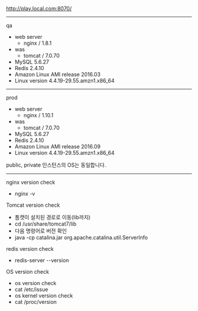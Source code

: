 http://play.local.com:8070/

---
qa

- web server
	- nginx / 1.8.1
- was
	- tomcat / 7.0.70
- MySQL 5.6.27
- Redis 2.4.10
- Amazon Linux AMI release 2016.03
 - Linux version 4.4.19-29.55.amzn1.x86_64

---

prod  

- web server
	- nginx / 1.10.1
- was
	- tomcat / 7.0.70
- MySQL 5.6.27
- Redis 2.4.10
- Amazon Linux AMI release 2016.09
 - Linux version 4.4.19-29.55.amzn1.x86_64

public, private 인스턴스의 OS는 동일합니다.

---

nginx version check

- nginx -v

Tomcat version check

- 톰캣이 설치된 경로로 이동(lib까지)
 - cd /usr/share/tomcat7/lib
- 다음 명령어로 버전 확인
 - java -cp catalina.jar org.apache.catalina.util.ServerInfo

 redis version check

 - redis-server --version

 OS version check

 - os version check
  - cat /etc/issue
 - os kernel version check
  - cat /proc/version 